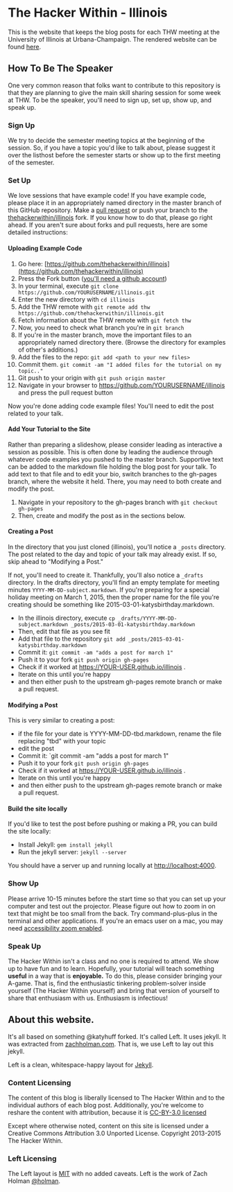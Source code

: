 
# The Hacker Within - Illinois

This is the website that keeps the blog posts for each THW meeting at the
University of Illinois at Urbana-Champaign. The rendered website can be found
[here](http://www.thehackerwithin.org/illinois/).


## How To Be The Speaker

One very common reason that folks want to contribute to this repository is that 
they are planning to give the main skill sharing session for some week at THW. 
To be the speaker, you'll need to sign up, set up, show up, and speak up.

### Sign Up

We try to decide the semester meeting topics at the beginning of the session. 
So, if you have a topic you'd like to talk about, please suggest it over the 
listhost before the semester starts or show up to the first meeting of the 
semester.

### Set Up


We love sessions that have example code! If you have example code, please place 
it in an appropriately named directory in the master branch of this GitHub 
repository. Make a [pull 
request](https://help.github.com/articles/creating-a-pull-request/) or push your branch to the
[thehackerwithin/illinois](http://github.com/thehackerwithin/illinois) fork. 
If you know how to do that, please go right ahead. If you aren't sure about 
forks and pull requests, here are some detailed instructions:

#### Uploading Example Code

1. Go here: 
[https://github.com/thehackerwithin/illinois](https://github.com/thehackerwithin/illinois)
2. Press the Fork button ([you'll need a github account](https://github.com/signup))
3. In your terminal, execute `git clone https://github.com/YOURUSERNAME/illinois.git`
4. Enter the new directory with `cd illinois`
5. Add the THW remote with `git remote add thw https://github.com/thehackerwithin/illinois.git`
6. Fetch information about the THW remote with `git fetch thw`
7. Now, you need to check what branch you're in `git branch`
8. If you're in the master branch, move the important files to an appropriately named directory there. (Browse the directory for examples of other's additions.)
9. Add the files to the repo: `git add <path to your new files>`
10. Commit them. `git commit -am "I added files for the tutorial on my 
    topic.."`
11. Git push to your origin with `git push origin master`
12. Navigate in your browser to https://github.com/YOURUSERNAME/illinois and press the pull request button

Now you're done adding code example files! You'll need to edit the post related
to your talk.

#### Add Your Tutorial to the Site

Rather than preparing a slideshow, please consider leading as interactive a session as possible. This is often done by leading the audience through whatever code examples you pushed to the master branch. Supportive text can be added to the markdown file holding the blog post for your talk. To add text to that file and to edit your bio, switch branches to the gh-pages branch, where the website it held. There, you may need to both create and modify the post.

1. Navigate in your repository to the gh-pages branch with `git checkout gh-pages`
2. Then, create and modify the post as in the sections below.

#### Creating a Post

In the directory that you just cloned (illinois), you'll notice a `_posts`
directory. The post related to the day and topic of your talk may already
exist. If so, skip ahead to "Modifying a Post." 

If not, you'll need to create it. Thankfully, you'll also notice a
`_drafts` directory. In the drafts directory, you'll find an empty template for
meeting minutes `YYYY-MM-DD-subject.markdown`. If you're preparing for a
special holiday meeting on March 1, 2015, then the proper name for the file
you're creating should be something like 2015-03-01-katysbirthday.markdown.

- In the illinois directory, execute `cp _drafts/YYYY-MM-DD-subject.markdown
  _posts/2015-03-01-katysbirthday.markdown`
- Then, edit that file as you see fit
- Add that file to the repository `git add _posts/2015-03-01-katysbirthday.markdown`
- Commit it: `git commit -am "adds a post for march 1"`
- Push it to your fork `git push origin gh-pages`
- Check if it worked at https://YOUR-USER.github.io/illinois .
- Iterate on this until you're happy
- and then either push to the upstream gh-pages remote branch or make a pull request.

#### Modifying a Post

This is very similar to creating a post:

- if the file for your date is YYYY-MM-DD-tbd.markdown, rename the file replacing "tbd" with your topic 
- edit the post
- Commit it: `git commit -am "adds a post for march 1"
- Push it to your fork `git push origin gh-pages`
- Check if it worked at https://YOUR-USER.github.io/illinois .
- Iterate on this until you're happy
- and then either push to the upstream gh-pages remote branch or make a pull request.

#### Build the site locally

If you'd like to test the post before pushing or making a PR, you can build the 
site locally:

- Install Jekyll: `gem install jekyll`
- Run the jekyll server: `jekyll --server`

You should have a server up and running locally at <http://localhost:4000>.

### Show Up

Please arrive 10-15 minutes before the start time so that you can set up your 
computer and test out the projector. Please figure out how to zoom in on text 
that might be too small from the back. Try command-plus-plus in the terminal 
and other applications. If you're an emacs user on a mac, you may need [accessibility 
zoom enabled](https://www.apple.com/accessibility/osx/).

### Speak Up

The Hacker Within isn't a class and no one is required to attend. We show up to 
have fun and to learn. Hopefully, your tutorial will teach something **useful** 
in a way that is **enjoyable.** To do this, please consider bringing your 
A-game. That is, find the enthusiastic tinkering problem-solver inside yourself 
(The Hacker Within yourself) and bring that version of yourself to share that 
enthusiasm with us. Enthusiasm is infectious!  


## About this website.

It's all based on something @katyhuff forked. It's called Left.  It uses
jekyll.  It was extracted from [zachholman.com](http://zachholman.com/). That
is, we use Left to lay out this jekyll. 

Left is a clean, whitespace-happy layout for
[Jekyll](https://github.com/mojombo/jekyll).


### Content Licensing

The content of this blog is liberally licensed to The Hacker Within and to the
individual authors of each blog post.  Additionally, you're welcome to reshare
the content with attribution, because it is [CC-BY-3.0
licensed](http://creativecommons.org/licenses/by/3.0/)

Except where otherwise noted, content on this site is licensed under a Creative
Commons Attribution 3.0 Unported License. Copyright 2013-2015 The Hacker
Within.

### Left Licensing

The Left layout is [MIT](https://github.com/holman/left/blob/master/LICENSE) with no
added caveats. Left is the work of Zach Holman [@holman](https://twitter.com/holman).

